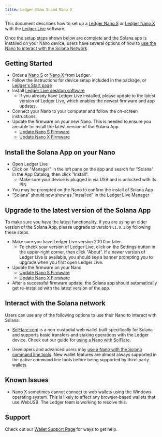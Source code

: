 ```yaml
---
title: Ledger Nano S and Nano X
---
```


This document describes how to set up a
[Ledger Nano S](https://shop.ledger.com/products/ledger-nano-s) or
[Ledger Nano X](https://shop.ledger.com/pages/ledger-nano-x)
with the [Ledger Live](https://www.ledger.com/ledger-live) software.

Once the setup steps shown below are complete and the Solana app is installed
on your Nano device, users have several options of how to
[use the Nano to interact with the Solana Network](#interact-with-the-solana-network)

## Getting Started

- Order a [Nano S](https://shop.ledger.com/products/ledger-nano-s) or
[Nano X](https://shop.ledger.com/pages/ledger-nano-x) from Ledger.
- Follow the instructions for device setup included in the package,
  or [Ledger's Start page](https://www.ledger.com/start/)
- Install [Ledger Live desktop software](https://www.ledger.com/ledger-live/)
  - If you already have Ledger Live installed, please update to the latest
  version of Ledger Live, which enables the newest firmware and app updates.
- Connect your Nano to your computer and follow the on-screen instructions.
- Update the firmware on your new Nano.  This is needed to ensure you are able
to install the latest version of the Solana App.
  - [Update Nano S Firmware](https://support.ledger.com/hc/en-us/articles/360002731113-Update-Ledger-Nano-S-firmware)
  - [Update Nano X Firmware](https://support.ledger.com/hc/en-us/articles/360013349800)

## Install the Solana App on your Nano

- Open Ledger Live
- Click on "Manager" in the left pane on the app and search for "Solana" in the
App Catalog, then click "Install".
  - Make sure your device is plugged in via USB and is unlocked with its PIN
- You may be prompted on the Nano to confirm the install of Solana App
- "Solana" should now show as "Installed" in the Ledger Live Manager

## Upgrade to the latest version of the Solana App

To make sure you have the latest functionality, if you are using an older version
of the Solana App, please upgrade to version `v1.0.1` by following these steps.

- Make sure you have Ledger Live version 2.10.0 or later.
  - To check your version of Ledger Live, click on the Settings button in the
 upper-right corner, then click "About".  If a newer version of Ledger Live is
 available, you should see a banner prompting you to upgrade when you first open
 Ledger Live.
- Update the firmware on your Nano
  - [Update Nano S Firmware](https://support.ledger.com/hc/en-us/articles/360002731113-Update-Ledger-Nano-S-firmware)
  - [Update Nano X Firmware](https://support.ledger.com/hc/en-us/articles/360013349800)
-  After a successful firmware update, the Solana app should automatically get
re-installed with the latest version of the app.

## Interact with the Solana network

Users can use any of the following options to use their Nano to interact with
Solana:

- [SolFlare.com](https://solflare.com/) is a non-custodial web wallet built
specifically for Solana and supports basic transfers and staking operations
with the Ledger device.
Check out our guide for [using a Nano with SolFlare](solflare.md).

- Developers and advanced users may
[use a Nano with the Solana command line tools](hardware-wallets/ledger.md).
New wallet features are almost always supported in the native command line tools
before being supported by third-party wallets.

## Known Issues

- Nano X sometimes cannot connect to web wallets using the Windows operating
system. This is likely to affect any browser-based wallets that use WebUSB.
The Ledger team is working to resolve this.

## Support

Check out our [Wallet Support Page](support.md) for ways to get help.
